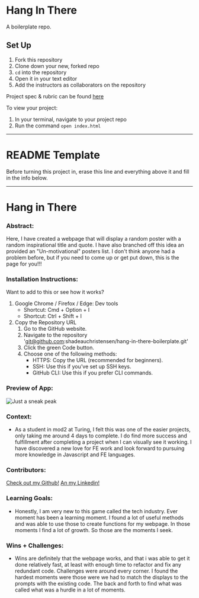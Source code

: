 # Hang In There

A boilerplate repo. 

## Set Up

1. Fork this repository
2. Clone down your new, forked repo
3. `cd` into the repository
4. Open it in your text editor
5. Add the instructors as collaborators on the repository

Project spec & rubric can be found [here](https://curriculum.turing.edu/module2/projects/hang-in-there/index)

To view your project:

1. In your terminal, navigate to your project repo
2. Run the command `open index.html`
  
______________________________________________________  
# README Template  
Before turning this project in, erase this line and everything above it and fill in the info below.  
______________________________________________________  

# Hang in There  

### Abstract:
[//]: <> (Briefly describe what you built and its features. What problem is the app solving? How does this application solve that problem?)
Here, I have created a webpage that will display a random poster with a random inspirational title and quote. I have also branched off this idea an provided an "Un-motivational" posters list. I don't think anyone had a problem before, but if you need to come up or get put down, this is the page for you!!!

### Installation Instructions:
[//]: <> (What steps does a person have to take to get your app cloned down and running?)
Want to add to this or see how it works? 
1.	Google Chrome / Firefox / Edge: Dev tools
    - Shortcut: Cmd + Option + I
    - Shortcut: Ctrl + Shift + I
2.  Copy the Repository URL
	1.	Go to the GitHub website.
	2.	Navigate to the repository 'git@github.com:shadeauchristensen/hang-in-there-boilerplate.git'
	3.	Click the green Code button.
	4.	Choose one of the following methods:
        - HTTPS: Copy the URL (recommended for beginners).
        - SSH: Use this if you’ve set up SSH keys.
        - GitHub CLI: Use this if you prefer CLI commands.

### Preview of App:
[//]: <> (Provide ONE gif or screenshot of your application - choose the "coolest" piece of functionality to show off. gifs preferred!)
![Just a sneak peak](https://i.giphy.com/media/v1.Y2lkPTc5MGI3NjExcG54bXVhdTdsNG1rbGdleXZrYXl3Z3YwZWlyd2V0dDNrM2gycDM1dCZlcD12MV9pbnRlcm5hbF9naWZfYnlfaWQmY3Q9Zw/y6SMp8c47Wguh5sGHk/giphy.gif)

### Context:
[//]: <> (Give some context for the project here. How long did you have to work on it? How far into the Turing program are you?)
- As a student in mod2 at Turing, I felt this was one of the easier projects, only taking me around 4 days to complete. I do find more success and fulfillment after completing a project when I can visually see it working. I have discovered a new love for FE work and look forward to pursuing more knowledge in Javascript and FE languages.

### Contributors:
[//]: <> (Who worked on this application? Link to your GitHub. Consider also providing LinkedIn link)
[Check out my Github!](https://github.com/shadeauchristensen)
[An my Linkedin!](www.linkedin.com/in/shadeau-christensen)

### Learning Goals:
[//]: <> (What were the learning goals of this project? What tech did you work with?)
- Honestly, I am very new to this game called the tech industry. Ever moment has been a learning moment. I found a lot of useful methods and was able to use those to create functions for my webpage. In those moments I find a lot of growth. So those are the moments I seek.

### Wins + Challenges:
[//]: <> (What are 2-3 wins you have from this project? What were some challenges you faced - and how did you get over them?)
- Wins are definitely that the webpage works, and that i was able to get it done relatively fast, at least with enough time to refactor and fix any redundant code. Challenges were around every corner. I found the hardest moments were those were we had to match the displays to the prompts with the existing code. The back and forth to find what was called what was a hurdle in a lot of moments.